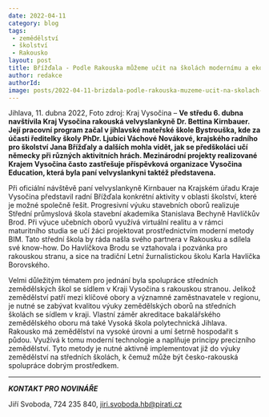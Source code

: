 ```yaml
---
date: 2022-04-11
category: blog
tags:
 - zemědělství
 - školství
 - Rakousko
layout: post
title: Břížďala - Podle Rakouska můžeme učit na školách modernímu a ekologickému zemědělství
author: redakce
authorId: 
image: posts/2022-04-11-brizdala-podle-rakouska-muzeme-ucit-na-skolach-modernimu-a-ekologickemu-zemedelstvi.jpg
---
```


Jihlava, 11. dubna 2022, Foto zdroj: Kraj Vysočina – **Ve středu 6. dubna navštívila Kraj Vysočina rakouská velvyslankyně Dr. Bettina Kirnbauer. Její pracovní program začal v jihlavské mateřské škole Bystrouška, kde za účasti ředitelky školy PhDr. Ljubici Váchové Novákové, krajského radního pro školství Jana Břížďaly a dalších mohla vidět, jak se předškoláci učí německy při různých aktivitních hrách. Mezinárodní projekty realizované Krajem Vysočina často zastřešuje příspěvková organizace Vysočina Education, která byla paní velvyslankyni taktéž představena.**

Při oficiální návštěvě paní velvyslankyně Kirnbauer na Krajském úřadu Kraje Vysočina představil radní Břížďala konkrétní aktivity v oblasti školství, které je možné společně řešit. Progresivní výuku stavebních oborů realizuje Střední průmyslová škola stavební akademika Stanislava Bechyně Havlíčkův Brod. Při výuce učebních oborů využívá virtuální realitu a v rámci maturitního studia se učí žáci projektovat prostřednictvím moderní metody BIM. Tato střední škola by ráda našla svého partnera v Rakousku a sdílela své know-how. Do Havlíčkova Brodu se vztahovala i pozvánka pro rakouskou stranu, a sice na tradiční Letní žurnalistickou školu Karla Havlíčka Borovského.

Velmi důležitým tématem pro jednání byla spolupráce středních zemědělských škol se sídlem v Kraji Vysočina s rakouskou stranou. Jelikož zemědělství patří mezi klíčové obory a významné zaměstnavatele v regionu, je nutné se zabývat kvalitou výuky zemědělských oborů na středních školách se sídlem v kraji. Vlastní záměr akreditace bakalářského zemědělského oboru má také Vysoká škola polytechnická Jihlava. Rakousko má zemědělství na vysoké úrovni a umí šetrně hospodařit s půdou. Využívá k tomu moderní technologie a naplňuje principy precizního zemědělství. Tyto metody je nutné aktivně implementovat již do výuky zemědělství na středních školách, k čemuž může být česko-rakouská spolupráce dobrým prostředkem. 


---

***KONTAKT PRO NOVINÁŘE*** 

Jiří Svoboda, 724 235 840, <jiri.svoboda.hb@pirati.cz>
